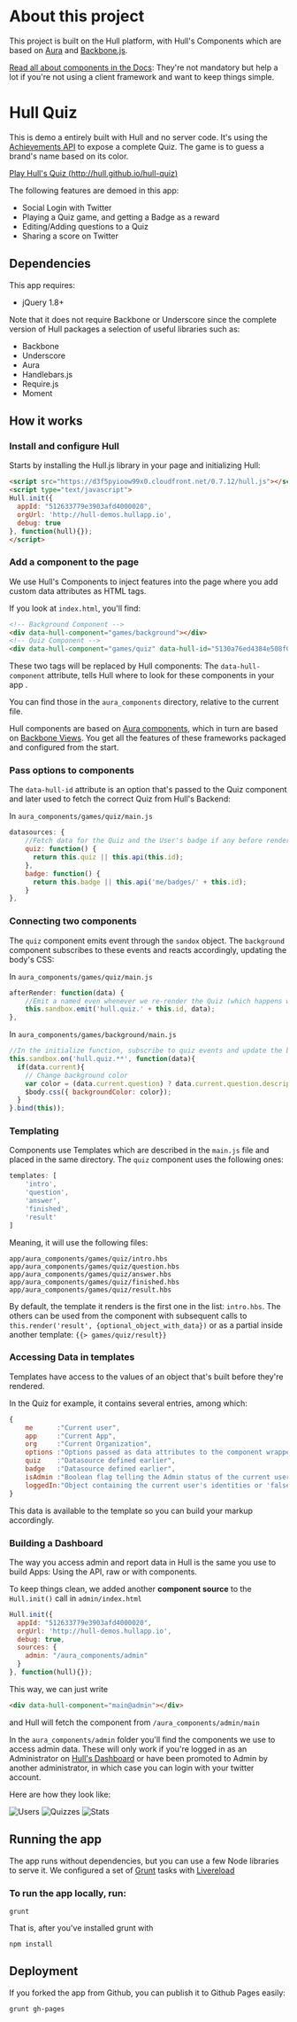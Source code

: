 # About this project

This project is built on the Hull platform, with Hull's Components which are based on [Aura](github.com/aurajs/aura) and [Backbone.js](https://github.com/documentcloud/backbone).

[Read all about components in the Docs](http://hull.io/docs/components): They're not mandatory but help a lot if you're not using a client framework and want to keep things simple.

# Hull Quiz

This is demo a entirely built with Hull and no server code. It's using the [Achievements API](http://hull.io/docs/api/#endpoint-achievements-achievements) to expose a complete Quiz. The game is to guess a brand's name based on its color.

[Play Hull's Quiz (http://hull.github.io/hull-quiz)](http://hull.github.io/hull-quiz)

The following features are demoed in this app:

* Social Login with Twitter
* Playing a Quiz game, and getting a Badge as a reward
* Editing/Adding questions to a Quiz
* Sharing a score on Twitter

## Dependencies

This app requires:

* jQuery 1.8+

Note that it does not require Backbone or Underscore since the complete version of Hull packages a selection of useful libraries such as:

* Backbone
* Underscore
* Aura
* Handlebars.js
* Require.js
* Moment

## How it works

### Install and configure Hull
Starts by installing the Hull.js library in your page and initializing Hull:

```html
<script src="https://d3f5pyioow99x0.cloudfront.net/0.7.12/hull.js"></script>
<script type="text/javascript">
Hull.init({
  appId: "512633779e3903afd4000020",
  orgUrl: 'http://hull-demos.hullapp.io',
  debug: true
}, function(hull){});
</script>
```

### Add a component to the page
We use Hull's Components to inject features into the page where you add custom data attributes as HTML tags.

If you look at `index.html`, you'll find:

```html
<!-- Background Component -->
<div data-hull-component="games/background"></div>
<!-- Quiz Component -->
<div data-hull-component="games/quiz" data-hull-id="5130a76ed4384e508f000009"></div>
```

These two tags will be replaced by Hull components: The `data-hull-component` attribute, tells Hull where to look for these components in your app .

You can find those in the `aura_components` directory, relative to the current file.

Hull components are based on [Aura components](http://aurajs.com/getting-started/), which in turn are based on [Backbone Views](http://backbonejs.org/#View). You get all the features of these frameworks packaged and configured from the start.


### Pass options to components

The `data-hull-id` attribute is an option that's passed to the Quiz component and later used to fetch the correct Quiz from Hull's Backend:

In `aura_components/games/quiz/main.js`

```js
datasources: {
    //Fetch data for the Quiz and the User's badge if any before rendering the Quiz view.
    quiz: function() {
      return this.quiz || this.api(this.id);
    },
    badge: function() {
      return this.badge || this.api('me/badges/' + this.id);
    }
},
```


### Connecting two components

The `quiz` component emits event through the `sandox` object. The `background` component subscribes to these events and reacts accordingly, updating the body's CSS:

In `aura_components/games/quiz/main.js`
```js
afterRender: function(data) {
    //Emit a named even whenever we re-render the Quiz (which happens when a question is answered for example), and bundle the current data object
    this.sandbox.emit('hull.quiz.' + this.id, data);
},
```

In `aura_components/games/background/main.js`
```js
//In the initialize function, subscribe to quiz events and update the body's CSS accordingly
this.sandbox.on('hull.quiz.**', function(data){
  if(data.current){
    // Change background color
    var color = (data.current.question) ? data.current.question.description : '' 
    $body.css({ backgroundColor: color});
  }
}.bind(this));
```

### Templating

Components use Templates which are described in the `main.js` file and placed in the same directory. The `quiz` component uses the following ones:

```js
templates: [
    'intro',
    'question',
    'answer',
    'finished',
    'result'
]
```

Meaning, it will use the following files:

```shell
app/aura_components/games/quiz/intro.hbs
app/aura_components/games/quiz/question.hbs
app/aura_components/games/quiz/answer.hbs
app/aura_components/games/quiz/finished.hbs
app/aura_components/games/quiz/result.hbs
```

By default, the template it renders is the first one in the list: `intro.hbs`. The others can be used from the component with subsequent calls to `this.render('result', {optional_object_with_data})` or as a partial inside another template: `{{> games/quiz/result}}`

### Accessing Data in templates

Templates have access to the values of an object that's built before they're rendered.

In the Quiz for example, it contains several entries, among which:

```js
{
    me      :"Current user",
    app     :"Current App",
    org     :"Current Organization",
    options :"Options passed as data attributes to the component wrapper",
    quiz    :"Datasource defined earlier",
    badge   :"Datasource defined earlier",
    isAdmin :"Boolean flag telling the Admin status of the current user",
    loggedIn:"Object containing the current user's identities or 'false'"
}
```

This data is available to the template so you can build your markup accordingly.

### Building a Dashboard

The way you access admin and report data in Hull is the same you use to build Apps: Using the API, raw or with components.

To keep things clean, we added another **component source** to the `Hull.init()` call in `admin/index.html`

```js
Hull.init({
  appId: "512633779e3903afd4000020",
  orgUrl: 'http://hull-demos.hullapp.io',
  debug: true,
  sources: {
    admin: "/aura_components/admin"
  }
}, function(hull){});
```

This way, we can just write

```html
<div data-hull-component="main@admin"></div>
```

and Hull will fetch the component from `/aura_components/admin/main`

In the `aura_components/admin` folder you'll find the components we use to  access admin data. These will only work if you're logged in as an Administrator on [Hull's Dashboard](http://accounts.hullapp.io) or have been promoted to Admin by another administrator, in which case you can login with your twitter account.

Here are how they look like:

![Users](/imgs/users.png "Users")
![Quizzes](/imgs/quizzes.png "Quizzes")
![Stats](/imgs/stats.png "Stats")

## Running the app

The app runs without dependencies, but you can use a few Node libraries to serve it. We configured a set of [Grunt](http://gruntjs.com) tasks with [Livereload](http://livereload.com)

### To run the app locally, run:

    grunt

That is, after you've installed grunt with

    npm install

## Deployment

If you forked the app from Github, you can publish it to Github Pages easily:

    grunt gh-pages
